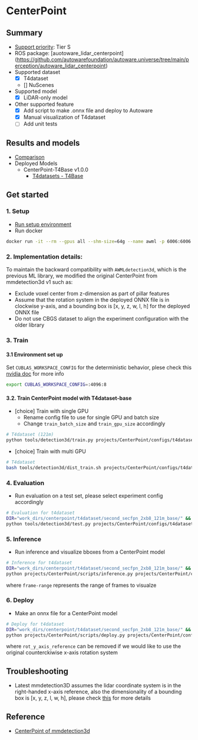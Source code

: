 # CenterPoint
## Summary

- [Support priority](https://github.com/tier4/autoware-ml/blob/main/docs/design/autoware_ml_design.md#support-priority): Tier S
- ROS package: [auotoware_lidar_centerpoint] (https://github.com/autowarefoundation/autoware.universe/tree/main/perception/autoware_lidar_centerpoint)
- Supported dataset
  - [x] T4dataset
  - [] NuScenes
- Supported model
  - [x] LiDAR-only model
- Other supported feature
  - [x] Add script to make .onnx file and deploy to Autoware
  - [x] Manual visualization of T4dataset
  - [ ] Add unit tests

## Results and models

- [Comparison](https://tier4.atlassian.net/wiki/spaces/~712020b277b703d991438d8305ae640615ecab/pages/3376841030/Training+in+autoware-ml)
- Deployed Models
    - CenterPoint-T4Base v1.0.0
      - [T4datasets - T4Base](./docs/t4datasets/v1.0.0/deployed_t4base_model.md)

## Get started
### 1. Setup

- [Run setup environment](../../tools/setting_environment/README.md)
- Run docker

```sh
docker run -it --rm --gpus all --shm-size=64g --name awml -p 6006:6006 -v $PWD/:/workspace -v $PWD/data:/workspace/data autoware-ml
```

### 2. Implementation details:
To maintain the backward compatibility with `AWMLdetection3d`, which is the previous ML library, we 
modified the original CenterPoint from mmdetection3d v1 such as:
- Exclude voxel center from z-dimension as part of pillar features
- Assume that the rotation system in the deployed ONNX file is in clockwise y-axis, and a bounding box is [x, y, z, w, l, h] for the deployed ONNX file
- Do not use CBGS dataset to align the experiment configuration with the older library

### 3. Train
#### 3.1 Environment set up
Set `CUBLAS_WORKSPACE_CONFIG` for the deterministic behavior, plese check this [nvidia doc](https://docs.nvidia.com/cuda/cublas/index.html#results-reproducibility) 
for more info
```sh
export CUBLAS_WORKSPACE_CONFIG=:4096:8
``` 
#### 3.2. Train CenterPoint model with T4dataset-base
- [choice] Train with single GPU
  - Rename config file to use for single GPU and batch size
  - Change `train_batch_size` and `train_gpu_size` accordingly

```sh
# T4dataset (121m)
python tools/detection3d/train.py projects/CenterPoint/configs/t4dataset/second_secfpn_2xb8_121m_base.py
```

- [choice] Train with multi GPU

```sh
# T4dataset
bash tools/detection3d/dist_train.sh projects/CenterPoint/configs/t4dataset/second_secfpn_2xb8_121m_base.py 2
```

### 4. Evaluation
- Run evaluation on a test set, please select experiment config accordingly
```sh
# Evaluation for t4dataset
DIR="work_dirs/centerpoint/t4dataset/second_secfpn_2xb8_121m_base/" &&
python tools/detection3d/test.py projects/CenterPoint/configs/t4dataset/second_secfpn_2xb8_121m_base.py $DIR/epoch_50.pth
```

### 5. Inference 
- Run inference and visualize bboxes from a CenterPoint model
```sh
# Inference for t4dataset
DIR="work_dirs/centerpoint/t4dataset/second_secfpn_2xb8_121m_base/" &&
python projects/CenterPoint/scripts/inference.py projects/CenterPoint/configs/t4dataset/second_secfpn_2xb8_121m_base.py $DIR/epoch_50.pth --ann-file-path <info pickle file> --bboxes-score-threshold 0.35 --frame-range 700 1100
```
where `frame-range` represents the range of frames to visualze

### 6. Deploy
- Make an onnx file for a CenterPoint model
```sh
# Deploy for t4dataset
DIR="work_dirs/centerpoint/t4dataset/second_secfpn_2xb8_121m_base/" &&
python projects/CenterPoint/scripts/deploy.py projects/CenterPoint/configs/t4dataset/second_secfpn_2xb8_121m_base.py $DIR/epoch_50.pth --replace_onnx_models --device gpu --rot_y_axis_reference
```
where `rot_y_axis_reference` can be removed if we would like to use the original counterckiwise x-axis rotation system 

## Troubleshooting
- Latest mmdetection3D assumes the lidar coordinate system is in the right-handed x-axis reference, also the dimensionality of a bounding box is [x, y, z, l, w, h], please check [this](https://mmdetection3d.readthedocs.io/en/latest/user_guides/coord_sys_tutorial.html) for more details  

## Reference
- [CenterPoint of mmdetection3d](https://github.com/open-mmlab/mmdetection3d/tree/main/configs/centerpoint)
